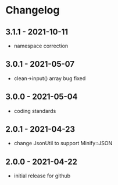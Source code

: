 # Changelog

## 3.1.1 - 2021-10-11
- namespace correction

## 3.0.1 - 2021-05-07
- clean->input() array bug fixed

## 3.0.0 - 2021-05-04
- coding standards

## 2.0.1 - 2021-04-23
- change JsonUtil to support Minify::JSON

## 2.0.0 - 2021-04-22
- initial release for github